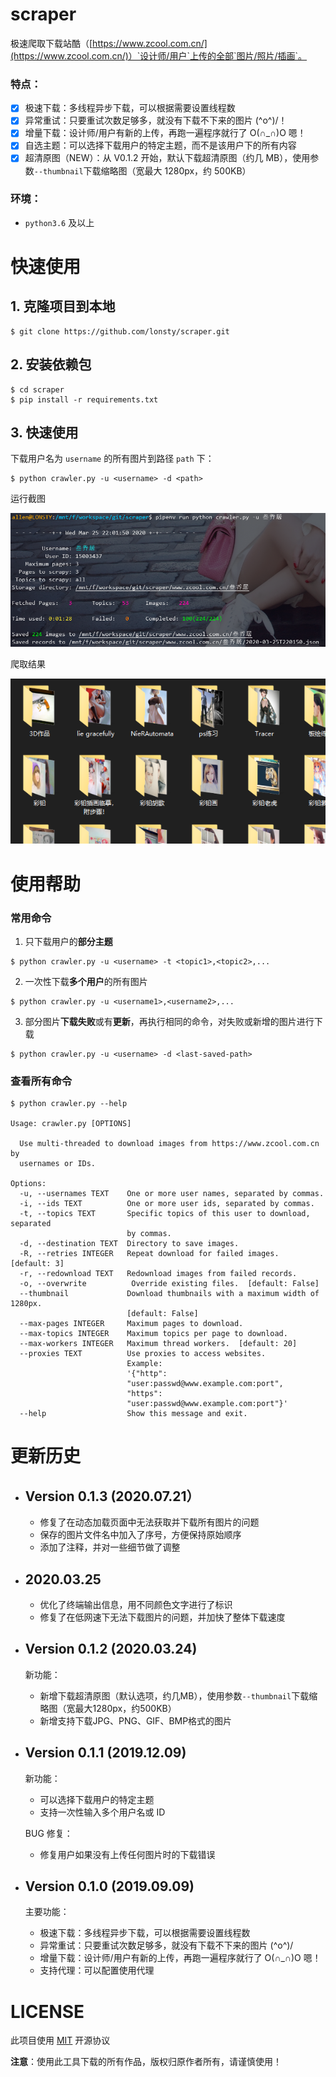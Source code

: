 # scraper

极速爬取下载站酷（[https://www.zcool.com.cn/](https://www.zcool.com.cn/)）`设计师/用户`上传的全部`图片/照片/插画`。

### 特点：

- [x] 极速下载：多线程异步下载，可以根据需要设置线程数
- [x] 异常重试：只要重试次数足够多，就没有下载不下来的图片 \(^o^)/！
- [x] 增量下载：设计师/用户有新的上传，再跑一遍程序就行了 O(∩_∩)O 嗯！
- [x] 自选主题：可以选择下载用户的特定主题，而不是该用户下的所有内容
- [x] 超清原图（NEW）：从 V0.1.2 开始，默认下载超清原图（约几 MB），使用参数`--thumbnail`下载缩略图（宽最大 1280px，约 500KB）

### 环境：

- `python3.6` 及以上

# 快速使用

## 1. 克隆项目到本地

```
$ git clone https://github.com/lonsty/scraper.git
```

## 2. 安装依赖包

```
$ cd scraper
$ pip install -r requirements.txt
```

## 3. 快速使用

下载用户名为 `username` 的所有图片到路径 `path` 下：

```
$ python crawler.py -u <username> -d <path>
```

运行截图

![screenshot_01.png](screenshots/03.png)

爬取结果

![screenshot_02.png](screenshots/02.png)

# 使用帮助

### 常用命令

1. 只下载用户的**部分主题**

```
$ python crawler.py -u <username> -t <topic1>,<topic2>,...
```

2. 一次性下载**多个用户**的所有图片

```
$ python crawler.py -u <username1>,<username2>,...
```

3. 部分图片**下载失败**或有**更新**，再执行相同的命令，对失败或新增的图片进行下载

```
$ python crawler.py -u <username> -d <last-saved-path>
```

### 查看所有命令

```
$ python crawler.py --help

Usage: crawler.py [OPTIONS]

  Use multi-threaded to download images from https://www.zcool.com.cn by
  usernames or IDs.

Options:
  -u, --usernames TEXT    One or more user names, separated by commas.
  -i, --ids TEXT          One or more user ids, separated by commas.
  -t, --topics TEXT       Specific topics of this user to download, separated
                          by commas.
  -d, --destination TEXT  Directory to save images.
  -R, --retries INTEGER   Repeat download for failed images.  [default: 3]
  -r, --redownload TEXT   Redownload images from failed records.
  -o, --overwrite          Override existing files.  [default: False]
  --thumbnail             Download thumbnails with a maximum width of 1280px.
                          [default: False]
  --max-pages INTEGER     Maximum pages to download.
  --max-topics INTEGER    Maximum topics per page to download.
  --max-workers INTEGER   Maximum thread workers.  [default: 20]
  --proxies TEXT          Use proxies to access websites.
                          Example:
                          '{"http":
                          "user:passwd@www.example.com:port",
                          "https":
                          "user:passwd@www.example.com:port"}'
  --help                  Show this message and exit.
```

# 更新历史

- ## Version 0.1.3 (2020.07.21）

    - 修复了在动态加载页面中无法获取并下载所有图片的问题
    - 保存的图片文件名中加入了序号，方便保持原始顺序
    - 添加了注释，并对一些细节做了调整

- ## 2020.03.25

    - 优化了终端输出信息，用不同颜色文字进行了标识
    - 修复了在低网速下无法下载图片的问题，并加快了整体下载速度

- ## Version 0.1.2 (2020.03.24)

    新功能：
    
    - 新增下载超清原图（默认选项，约几MB），使用参数`--thumbnail`下载缩略图（宽最大1280px，约500KB）
    - 新增支持下载JPG、PNG、GIF、BMP格式的图片

- ## Version 0.1.1 (2019.12.09)

    新功能：
    
    - 可以选择下载用户的特定主题
    - 支持一次性输入多个用户名或 ID
    
    BUG 修复：
    
    - 修复用户如果没有上传任何图片时的下载错误

- ## Version 0.1.0 (2019.09.09)

    主要功能：
    
    - 极速下载：多线程异步下载，可以根据需要设置线程数
    - 异常重试：只要重试次数足够多，就没有下载不下来的图片 \(^o^)/
    - 增量下载：设计师/用户有新的上传，再跑一遍程序就行了 O(∩_∩)O 嗯！
    - 支持代理：可以配置使用代理

# LICENSE

此项目使用 [MIT](LICENSE) 开源协议

**注意**：使用此工具下载的所有作品，版权归原作者所有，请谨慎使用！
